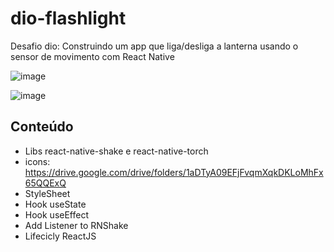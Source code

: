 # dio-flashlight

Desafio dio: Construindo um app que liga/desliga a lanterna usando o sensor de movimento com React Native

![image](https://user-images.githubusercontent.com/100587829/176018425-b8351f2a-13f8-4fe7-bd4e-4e67daee6ce3.png)

![image](https://user-images.githubusercontent.com/100587829/176018453-b6ff36ed-738d-4342-af65-48b5fc3b563a.png)


## Conteúdo

- Libs react-native-shake e react-native-torch
- icons: https://drive.google.com/drive/folders/1aDTyA09EFjFvqmXqkDKLoMhFx65QQExQ
- StyleSheet
- Hook useState
- Hook useEffect
- Add Listener to RNShake
- Lifecicly ReactJS
